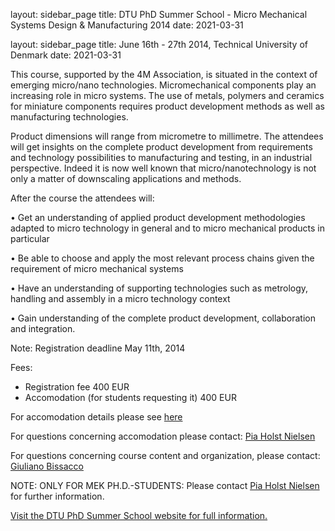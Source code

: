 layout: sidebar_page
title: DTU PhD Summer School - Micro Mechanical Systems Design & Manufacturing 2014
date: 2021-03-31

layout: sidebar_page
title: June 16th - 27th 2014, Technical University of Denmark
date: 2021-03-31

This course, supported by the 4M Association, is situated in the context of emerging micro/nano technologies. Micromechanical components play an increasing role in micro systems. The use of metals, polymers and ceramics for miniature components requires product development methods as well as manufacturing technologies.
<!--break-->
Product dimensions will range from micrometre to millimetre. The attendees will get insights on the complete product development from requirements and technology possibilities to manufacturing and testing, in an industrial perspective. Indeed it is now well known that micro/nanotechnology is not only a matter of downscaling applications and methods.

After the course the attendees will:

• Get an understanding of applied product development methodologies adapted to micro technology in general and to micro mechanical products in particular

• Be able to choose and apply the most relevant process chains given the requirement of micro mechanical systems

• Have an understanding of supporting technologies such as metrology, handling and assembly in a micro technology context

• Gain understanding of the complete product development, collaboration and integration.   

Note: Registration deadline May 11th, 2014

Fees:
- Registration fee 400 EUR
- Accomodation (for students requesting it) 400 EUR

For accomodation details please see [here](http://www.conferencemanager.dk/mppsummerschool2014/accomodation-information.html)

For questions concerning accomodation please contact: [Pia Holst Nielsen](mailto:pini@mek.dtu.dk)

For questions concerning course content and organization, please contact: [Giuliano Bissacco](mailto:gibi@mek.dtu.dk)

NOTE: ONLY FOR MEK PH.D.-STUDENTS: Please contact [Pia Holst Nielsen](mailto:pini@mek.dtu.dk) for further information.

[Visit the DTU PhD Summer School website for full information.](http://www.conferencemanager.dk/mppsummerschool2014/overviev.html)